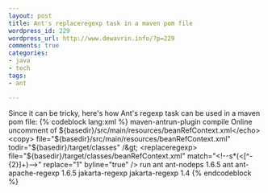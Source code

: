 ```yaml
--- 
layout: post
title: Ant's replaceregexp task in a maven pom file
wordpress_id: 229
wordpress_url: http://www.dewavrin.info/?p=229
comments: true
categories: 
- java
- tech
tags:
- ant

---
```

Since it can be tricky, here's how Ant's regexp task can be used in a maven pom file:
{% codeblock lang:xml %}
<plugin>
  <artifactId>maven-antrun-plugin</artifactId>
  <executions>
    <execution>
      <phase>compile</phase>
      <configuration>
        <tasks>
          <echo>Online uncomment of ${basedir}/src/main/resources/beanRefContext.xml</echo>
          <copy>
              file="${basedir}/src/main/resources/beanRefContext.xml"
              todir="${basedir}/target/classes" /&gt;
          <replaceregexp>
              file="${basedir}/target/classes/beanRefContext.xml"
              match="&lt;!--s*(&lt;[^-{2}]+)--&gt;" replace="1"
              byline="true" /&gt;
        </replaceregexp>
          </copy>
        </tasks>
      </configuration>
      <goals>
        <goal>run</goal>
      </goals>
    </execution>
  </executions>
  <dependencies>
    <dependency>
      <groupId>ant</groupId>
      <artifactId>ant-nodeps</artifactId>
      <version>1.6.5</version>
    </dependency>
    <dependency>
      <groupId>ant</groupId>
      <artifactId>ant-apache-regexp</artifactId>
      <version>1.6.5</version>
    </dependency>
    <dependency>
      <artifactId>jakarta-regexp</artifactId>
      <groupId>jakarta-regexp</groupId>
      <version>1.4</version>
    </dependency>
  </dependencies>
</plugin>
{% endcodeblock %}

